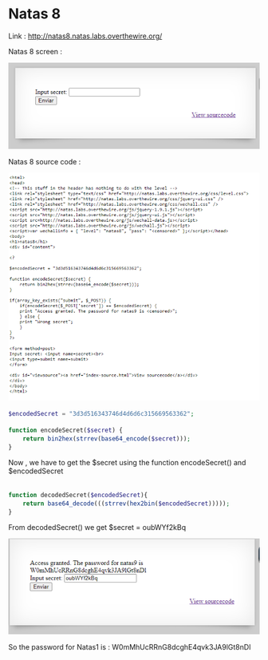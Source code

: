 # Natas 8

Link : http://natas8.natas.labs.overthewire.org/

Natas 8 screen :

<img src="imgs/natas8.png" alt="Natas8 screnn">

Natas 8 source code :

<img src="imgs/url_natas8.png" alt="url Natas8">

```php
$encodedSecret = "3d3d516343746d4d6d6c315669563362";

function encodeSecret($secret) {
    return bin2hex(strrev(base64_encode($secret)));
}

```
Now , we have to get the $secret using the function encodeSecret() and $encodedSecret 

```php

function decodedSecret($encodedSecret){
    return base64_decode(((strrev(hex2bin($encodedSecret)))));
}
```
From decodedSecret() we get $secret = oubWYf2kBq

<img src="imgs/natas8_solution.PNG" alt="natas8 sol">

So the password for Natas1 is : W0mMhUcRRnG8dcghE4qvk3JA9lGt8nDl
